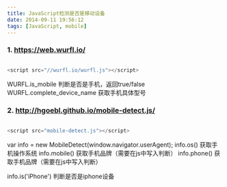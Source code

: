 ```yaml
---
title: JavaScript检测是否是移动设备
date: 2014-09-11 19:56:12
tags: [JavaScript, mobile]
---
```


### 1. https://web.wurfl.io/

```javascript

<script src="//wurfl.io/wurfl.js"></script>

```

WURFL.is_mobile                  判断是否是手机，返回true/false
WURFL.complete_device_name       获取手机具体型号


### 2. http://hgoebl.github.io/mobile-detect.js/
<!--more-->
```javascript

<script src="mobile-detect.js"></script>

```

var info = new MobileDetect(window.navigator.userAgent);
info.os()                       获取手机操作系统
info.mobile()                   获取手机品牌（需要在js中写入判断）
info.phone()                    获取手机品牌（需要在js中写入判断）

info.is('iPhone')               判断是否是iphone设备